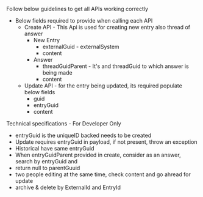 Follow below guidelines to get all APIs working correctly
 - Below fields required to provide when calling each API
   - Create API - This Api is used for creating new entry also thread of answer
     - New Entry 
       - externalGuid - externalSystem
       - content
     - Answer
       - threadGuidParent - It's and threadGuid to which answer is being made
       - content
   - Update API - for the entry being updated, its required populate below fields
     - guid
     - entryGuid
     - content

Technical specifications - For Developer Only
- entryGuid is the uniqueID backed needs to be created
- Update requires entryGuid in payload, if not present, throw an exception
- Historical have same entryGuid
- When entryGuidParent provided in create, consider as an answer, search by entryGuid and
- return null to parentGuuid
- two people editing at the same time, check content and go ahread for update
- archive & delete by ExternalId and EntryId